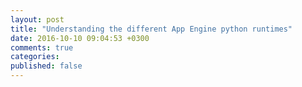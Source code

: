 ```yaml
---
layout: post
title: "Understanding the different App Engine python runtimes"
date: 2016-10-10 09:04:53 +0300
comments: true
categories: 
published: false
---
```

